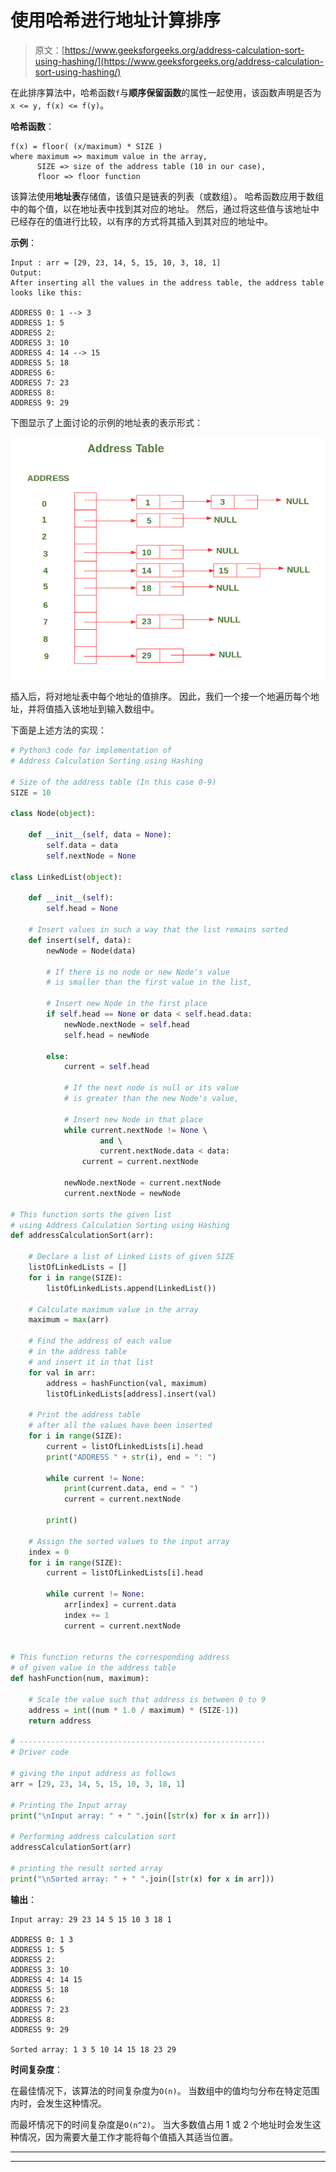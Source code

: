 # 使用哈希进行地址计算排序

> 原文：[https://www.geeksforgeeks.org/address-calculation-sort-using-hashing/](https://www.geeksforgeeks.org/address-calculation-sort-using-hashing/)

在此排序算法中，哈希函数`f`与**顺序保留函数**的属性一起使用，该函数声明是否为`x <= y, f(x) <= f(y)`。

**哈希函数**：

```
f(x) = floor( (x/maximum) * SIZE )
where maximum => maximum value in the array,
      SIZE => size of the address table (10 in our case),
      floor => floor function

```

该算法使用**地址表**存储值，该值只是链表的列表（或数组）。 哈希函数应用于数组中的每个值，以在地址表中找到其对应的地址。 然后，通过将这些值与该地址中已经存在的值进行比较，以有序的方式将其插入到其对应的地址中。

**示例**：

```
Input : arr = [29, 23, 14, 5, 15, 10, 3, 18, 1] 
Output:
After inserting all the values in the address table, the address table looks like this:

ADDRESS 0: 1 --> 3 
ADDRESS 1: 5 
ADDRESS 2: 
ADDRESS 3: 10 
ADDRESS 4: 14 --> 15 
ADDRESS 5: 18 
ADDRESS 6: 
ADDRESS 7: 23 
ADDRESS 8: 
ADDRESS 9: 29

```

下图显示了上面讨论的示例的地址表的表示形式：

![](img/f3aa7b2076a31c37ba61d48a43b468df.png)

插入后，将对地址表中每个地址的值排序。 因此，我们一个接一个地遍历每个地址，并将值插入该地址到输入数组中。

下面是上述方法的实现：

```py
# Python3 code for implementation of  
# Address Calculation Sorting using Hashing 
  
# Size of the address table (In this case 0-9) 
SIZE = 10
  
class Node(object): 
  
    def __init__(self, data = None): 
        self.data = data 
        self.nextNode = None
  
class LinkedList(object): 
  
    def __init__(self): 
        self.head = None
  
    # Insert values in such a way that the list remains sorted 
    def insert(self, data): 
        newNode = Node(data) 
  
        # If there is no node or new Node's value 
        # is smaller than the first value in the list, 
  
        # Insert new Node in the first place 
        if self.head == None or data < self.head.data: 
            newNode.nextNode = self.head 
            self.head = newNode 
  
        else: 
            current = self.head 
              
            # If the next node is null or its value 
            # is greater than the new Node's value, 
   
            # Insert new Node in that place 
            while current.nextNode != None \ 
                    and \ 
                    current.nextNode.data < data: 
                current = current.nextNode 
  
            newNode.nextNode = current.nextNode 
            current.nextNode = newNode 
              
# This function sorts the given list  
# using Address Calculation Sorting using Hashing 
def addressCalculationSort(arr): 
  
    # Declare a list of Linked Lists of given SIZE 
    listOfLinkedLists = [] 
    for i in range(SIZE): 
        listOfLinkedLists.append(LinkedList()) 
  
    # Calculate maximum value in the array 
    maximum = max(arr) 
  
    # Find the address of each value 
    # in the address table  
    # and insert it in that list 
    for val in arr: 
        address = hashFunction(val, maximum) 
        listOfLinkedLists[address].insert(val) 
      
    # Print the address table  
    # after all the values have been inserted 
    for i in range(SIZE): 
        current = listOfLinkedLists[i].head 
        print("ADDRESS " + str(i), end = ": ") 
  
        while current != None: 
            print(current.data, end = " ") 
            current = current.nextNode 
  
        print() 
      
    # Assign the sorted values to the input array 
    index = 0
    for i in range(SIZE): 
        current = listOfLinkedLists[i].head 
  
        while current != None: 
            arr[index] = current.data 
            index += 1
            current = current.nextNode 
              
  
# This function returns the corresponding address 
# of given value in the address table 
def hashFunction(num, maximum): 
  
    # Scale the value such that address is between 0 to 9 
    address = int((num * 1.0 / maximum) * (SIZE-1)) 
    return address 
  
# ------------------------------------------------------- 
# Driver code 
  
# giving the input address as follows 
arr = [29, 23, 14, 5, 15, 10, 3, 18, 1] 
  
# Printing the Input array 
print("\nInput array: " + " ".join([str(x) for x in arr])) 
  
# Performing address calculation sort 
addressCalculationSort(arr) 
  
# printing the result sorted array 
print("\nSorted array: " + " ".join([str(x) for x in arr])) 
```

**输出**：

```
Input array: 29 23 14 5 15 10 3 18 1

ADDRESS 0: 1 3 
ADDRESS 1: 5 
ADDRESS 2: 
ADDRESS 3: 10 
ADDRESS 4: 14 15 
ADDRESS 5: 18 
ADDRESS 6: 
ADDRESS 7: 23 
ADDRESS 8: 
ADDRESS 9: 29 

Sorted array: 1 3 5 10 14 15 18 23 29

```

**时间复杂度**：

在最佳情况下，该算法的时间复杂度为`O(n)`。 当数组中的值均匀分布在特定范围内时，会发生这种情况。

而最坏情况下的时间复杂度是`O(n^2)`。 当大多数值占用 1 或 2 个地址时会发生这种情况，因为需要大量工作才能将每个值插入其适当位置。



* * *

* * *



